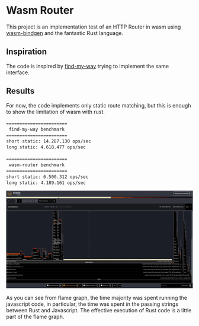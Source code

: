 # Wasm Router
This project is an implementation test of an HTTP Router in wasm using [wasm-bindgen](https://github.com/rustwasm/wasm-bindgen) and the fantastic Rust language.

## Inspiration
The code is inspired by [find-my-way](https://github.com/delvedor/find-my-way) trying to implement the same interface.

## Results

For now, the code implements only static route matching, but this is enough to show the limitation of wasm with rust.

```
=======================
 find-my-way benchmark
=======================
short static: 14.287.130 ops/sec
long static: 4.618.477 ops/sec

=======================
 wasm-router benchmark
=======================
short static: 6.500.312 ops/sec
long static: 4.189.161 ops/sec

```

![img](./images/flamegraph.jpeg)

As you can see from flame graph, the time majority was spent running the javascript code, in particular, the time was spent in the passing strings between Rust and Javascript.
The effective execution of Rust code is a little part of the flame graph.


